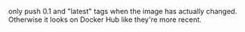only push 0.1 and "latest" tags when the image has actually changed.
Otherwise it looks on Docker Hub like they're more recent.
